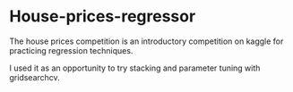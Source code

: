 # House-prices-regressor

The house prices competition is an introductory competition on kaggle for practicing regression techniques.

I used it as an opportunity to try stacking and parameter tuning with gridsearchcv.
